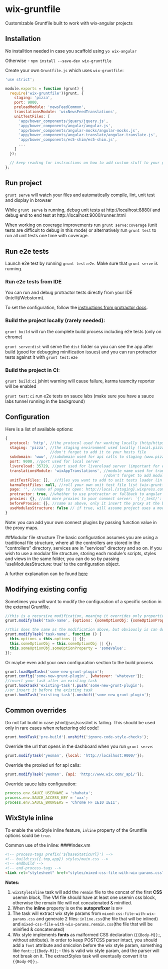 # wix-gruntfile

Customizable Gruntfile built to work with wix-angular projects

## Installation

No installtion needed in case you scaffold using `yo wix-angular`

Otherwise - `npm install --save-dev wix-gruntfile`

Create your own `Gruntfile.js` which uses `wix-gruntfile`:

```js
'use strict';

module.exports = function (grunt) {
  require('wix-gruntfile')(grunt, {
    staging: 'pizza',
    port: 9000,
    preloadModule: 'newsFeedCommon',
    translationsModule: 'wixNewsFeedTranslations',
    unitTestFiles: [
      'app/bower_components/jquery/jquery.js',
      'app/bower_components/angular/angular.js',
      'app/bower_components/angular-mocks/angular-mocks.js',
      'app/bower_components/angular-translate/angular-translate.js',
      'app/bower_components/es5-shim/es5-shim.js',
      ...
    ]
  });

  // keep reading for instructions on how to add custom stuff to your grunt
};
```

## Run project

`grunt serve` will watch your files and automatically compile, lint, unit test and display in browser

While `grunt serve` is running, debug unit tests at http://localhost:8880/ and debug end to end test at http://localhost:9000/runner.html

When working on coverage improvements run `grunt serve:coverage` (unit tests are difficult to debug in this mode) or alternatively run `grunt test` to run all unit tests one time with coverage.

## Run e2e tests

Launch e2e test by running `grunt test:e2e`. Make sure that `grunt serve` is running.

### Run e2e tests from IDE

You can run and debug protractor tests directly from your IDE (Intellij/Webstorm).

To set the configuration, follow the [instructions from protractor docs](https://github.com/angular/protractor/blob/master/docs/debugging.md#setting-up-webstorm-for-debugging).

### Build the project locally (rarely needed):

`grunt build` will run the complete build process including e2e tests (only on chrome)

`grunt serve:dist` will serve the `dist` folder so you can see the app after build (good for debugging minification issues) and you can run protractor tests against it with `grunt test:e2e`

### Build the project in CI:

`grunt build:ci` jshint warning will cause failure, karma teamcity reporter will be enabled

`grunt test:ci` run e2e tests on sauce labs (make sure you have a sauce labs tunnel running in the background)

## Configuration

Here is a list of available options:

```js
{
  protocol: 'http', //the protocol used for working locally (http/https)
  staging: 'pizza', //the staging environment used locally (local.pizza.wixpress.com)
                    //don't forget to add it to your hosts file
  subdomain: 'www', //subdomain used for api calls to staging (www.pizza.wixpress.com/_api)
  port: 9000, //port used for local server
  livereload: 35729, //port used for livereload server (important for when running multiple grunts)
  translationsModule: 'wixAppTranslations', //module name used for translations
                                            //don't forget to add module dependency for this
  unitTestFiles: [],  //files you want to add to unit tests loader (in addition to your sources)
  karmaTestFiles: null, //roll your own unit test file list (wix-gruntfile will not add anything)
  page: '', //name of page to open: http://local.{staging}.wixpress.com:{port}/{page}
  protractor: true, //whether to use protractor or fallback to angular scenario
  proxies: {}, //add more proxies to your connect server: `{'/_test/': 'http://www.wix.com/', ...}`
  beforeProxies: {}, //same as above, only it insert the proxy at the beginning of the list
  useModulesStructure: false // if true, will assume project uses a modular file structure (see below for an elaboration)
}
```

Note: you can add your own connect plugins by passing function value in the proxy maps.

##Modular file structure
The basic configuration assumes you are using a traditional file structure, where all the controllers are stored in the "controllers" directory, services are in "services" directory and so on.
If you wish to use a modular file structure, storing each module's scripts, styles and views in the same folder, you can do so by passing 'useModulesStructure: true' to the configuration object.

A further explanation can be found [here](MODULES.md)

## Modifying existing config

Sometimes you will want to modify the configuration of a specific section in the external Gruntfile.

```js
//this is a recursive modification, meaning it overrides only properties that are not objects
grunt.modifyTask('task-name', {options: {someOptionObj: {someOptionProperty: 'someValue'}}});

//this does the same as the modification above, but obviously is can do a lot more
grunt.modifyTask('task-name', function () {
  this.options = this.options || {};
  this.someOptionObj = this.someOptionObj || {};
  this.someOptionObj.someOptionProperty = 'someValue';
});
```

Or maybe even add your own configuration section to the build process

```js
grunt.loadNpmTasks('some-new-grunt-plugin');
grunt.config('some-new-grunt-plugin', {whatever: 'whatever'});
//insert your task after an existing task
grunt.hookTask('existing-task').push('some-new-grunt-plugin');
//or insert it before the existing task
grunt.hookTask('existing-task').unshift('some-new-grunt-plugin');
```

## Common overrides

Do not fail build in case jshint/jscs/scsslint is failing. This should be used only in rare cases when refactoring old code!
```js
grunt.hookTask('pre-build').unshift('ignore-code-style-checks');
```

Override the url that opens in the dashboard when you run `grunt serve`:
```js
grunt.modifyTask('yeoman', {local: 'http://localhost:9000/'});
```

Override the proxied url for api calls:
```js
grunt.modifyTask('yeoman', {api: 'http://www.wix.com/_api/'});
```

Override sauce labs configuration:
```js
process.env.SAUCE_USERNAME = 'shahata';
process.env.SAUCE_ACCESS_KEY = 'xxx';
process.env.SAUCE_BROWSERS = 'Chrome FF IE10 IE11';
```


## WixStyle inline
To enable the wixStyle inline feature, `inline` property of the Gruntfile options sould be `true`.

Common use of the inline:
####index.vm
```html
<!-- process-tags prefix('${baseStaticUrl}') -->
<!-- build:css({.tmp,app}) styles/main.css -->
<!-- endbuild -->
<!-- end-process-tags -->
<link rel="stylesheet" href="styles/mixed-css-file-with-wix-params.css?__extractStyles=inline.css" />
```
**Notes:**
1. `wixStyleInline` task will add the `remain` file to the concat of the first **CSS** usemin block, The VM file should have at least one usemin css block, otherwise the remain file will not concatenated & minified.
2. When the **inline** property is `ON` the **autoprefixer** is `OFF`
3. The task will extract wix style params from `mixed-css-file-with-wix-params.css` and generate 2 files: `inline.css`(the file that will be inlined) and `mixed-css-file-with-wix-params.remain.css`(the file that will be minified & concatenated)
4. Wix style implements **fonts** as malformed CSS declaration (`{{Body-M}};`, without attribute). 
In order to keep POSTCSS parser intact, you should add a `font` attribute and smicolon before the wix style param, something like `font:;{{Body-M}};`- this is valid wix style param, and the parser will not break on it. 
The extractStyles task will eventually convert it to `{{Body-M}};`.
